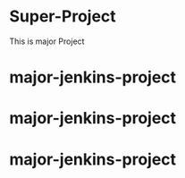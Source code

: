 # Super-Project
This is major Project
# major-jenkins-project
# major-jenkins-project
# major-jenkins-project
